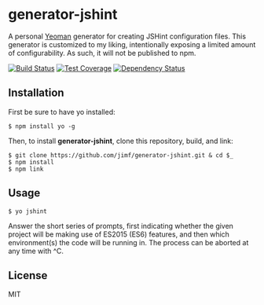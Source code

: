 # generator-jshint

A personal [Yeoman][] generator for creating JSHint configuration files. This
generator is customized to my liking, intentionally exposing a limited amount
of configurability. As such, it will not be published to npm.

[![Build Status][build-badge]][build-status]
[![Test Coverage][coverage-badge]][coverage-result]
[![Dependency Status][dep-badge]][dep-status]

## Installation

First be sure to have yo installed:

    $ npm install yo -g

Then, to install **generator-jshint**, clone this repository, build, and link:

    $ git clone https://github.com/jimf/generator-jshint.git & cd $_
    $ npm install
    $ npm link

## Usage

    $ yo jshint

Answer the short series of prompts, first indicating whether the given project
will be making use of ES2015 (ES6) features, and then which environment(s) the
code will be running in. The process can be aborted at any time with ^C.

## License

MIT

[build-badge]: https://img.shields.io/travis/jimf/generator-jshint/master.svg
[build-status]: https://travis-ci.org/jimf/generator-jshint
[coverage-badge]: https://img.shields.io/coveralls/jimf/generator-jshint.svg
[coverage-result]: https://coveralls.io/r/jimf/generator-jshint
[dep-badge]: https://img.shields.io/david/jimf/generator-jshint.svg
[dep-status]: https://david-dm.org/jimf/generator-jshint
[Yeoman]: http://yeoman.io/
